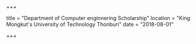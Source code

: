 +++

title = "Department of Computer enginnering Scholarship"
location = "King Mongkut's University of Technology Thonburi"
date = "2018-08-01"

+++